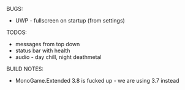 ﻿BUGS:

* UWP - fullscreen on startup (from settings)

TODOS:

* messages from top down 
* status bar with health
* audio - day chill, night deathmetal

BUILD NOTES:

* MonoGame.Extended 3.8 is fucked up - we are using 3.7 instead